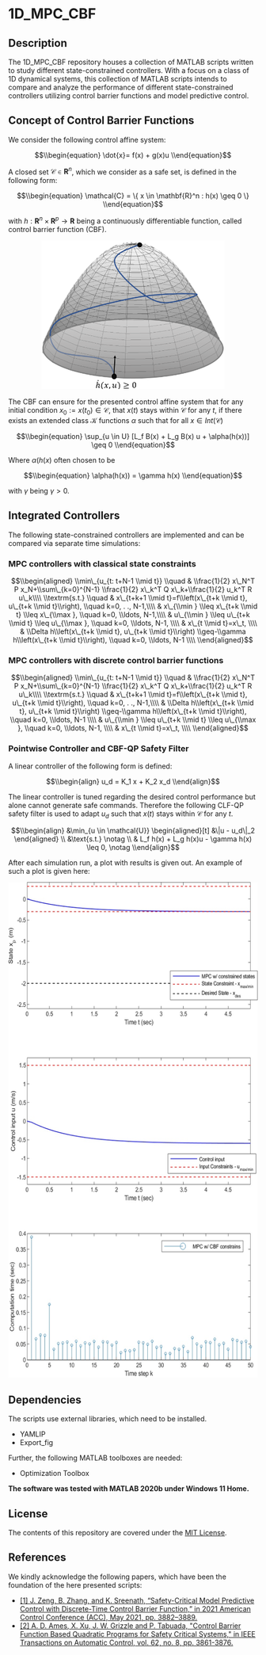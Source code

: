 # 1D_MPC_CBF

## Description
The 1D_MPC_CBF repository houses a collection of MATLAB scripts written to study different state-constrained controllers. With a focus on a class of 1D dynamical systems, this collection of MATLAB scripts intends to compare and analyze the performance of different state-constrained controllers utilizing control barrier functions and model predictive control.

## Concept of Control Barrier Functions

We consider the following control affine system:

$$\\begin{equation}
    \dot{x}= f(x) + g(x)u
\\end{equation}$$

 A closed set $\mathcal{C} \in \mathbf{R}^n$, which we consider as a safe set, is defined in the following form:
  
  $$\\begin{equation}
      \mathcal{C} = \{ x \in \mathbf{R}^n : h(x) \geq 0 \}
  \\end{equation}$$
  
with $h: \mathbf{R}^n \times \mathbf{R}^p \to \mathbf{R}$ being a  continuously differentiable function, called  control barrier function (CBF).
  
<p align=center>
<img src="https://github.com/JohannesAutenrieb/1D_MPC_CBF/blob/main/Images/CBF_Function_Plot.png" alt="CBF_Function_Plot" height=300px>
</p>
  
The CBF can ensure for the presented control affine system that for any initial condition $x_0 := x(t_0) \in \mathcal{C}$, that $x(t)$ stays within $\mathcal{C}$ for any $t$, if there exists an extended class $\mathcal{K}$ functions $\alpha$ such that for all $x \in Int(\mathcal{C})$

$$\\begin{equation}
    \sup_{u \in U} [L_f B(x) + L_g B(x) u  + \alpha(h(x))] \geq 0
\\end{equation}$$

Where $\alpha(h(x)$ often chosen to be

$$\\begin{equation}
    \alpha(h(x)) = \gamma h(x)
\\end{equation}$$

with $\gamma$ being $\gamma > 0$.

## Integrated Controllers

The following state-constrained controllers are implemented and can be compared via separate time simulations:

### MPC controllers with classical state constraints

  $$\\begin{aligned}
  \\min\_{u_{t: t+N-1 \\mid t}} \\quad & \\frac{1}{2} x\_N^T P x_N+\\sum\_{k=0}^{N-1} \\frac{1}{2} x\_k^T Q x\_k+\\frac{1}{2} u_k^T R u\_k\\\\
  \\textrm{s.t.} \\quad 
   & x\_{t+k+1 \\mid t}=f\\left(x\_{t+k \\mid t}, u\_{t+k \\mid t}\\right), \\quad k=0, . ., N-1,\\\\
   & x\_{\\min } \\leq x\_{t+k \\mid t} \\leq x\_{\\max }, \\quad k=0, \\ldots, N-1,\\\\
   & u\_{\\min } \\leq u\_{t+k \\mid t} \\leq u\_{\\max }, \\quad k=0, \\ldots, N-1,   \\\\
   & x\_{t \\mid t}=x\_t,   \\\\
   & \\Delta h\\left(x\_{t+k \\mid t}, u\_{t+k \\mid t}\\right) \\geq-\\gamma h\\left(x\_{t+k \\mid t}\\right), \\quad k=0, \\ldots, N-1 \\\\
  \\end{aligned}$$

### MPC controllers with discrete control barrier functions


  $$\\begin{aligned}
  \\min\_{u_{t: t+N-1 \\mid t}} \\quad & \\frac{1}{2} x\_N^T P x_N+\\sum\_{k=0}^{N-1} \\frac{1}{2} x\_k^T Q x\_k+\\frac{1}{2} u_k^T R u\_k\\\\
  \\textrm{s.t.} \\quad 
   & x\_{t+k+1 \\mid t}=f\\left(x\_{t+k \\mid t}, u\_{t+k \\mid t}\\right), \\quad k=0, . ., N-1,\\\\
   & \\Delta h\\left(x\_{t+k \\mid t}, u\_{t+k \\mid t}\\right) \\geq-\\gamma h\\left(x\_{t+k \\mid t}\\right), \\quad k=0, \\ldots, N-1 \\\\
   & u\_{\\min } \\leq u\_{t+k \\mid t} \\leq u\_{\\max }, \\quad k=0, \\ldots, N-1,   \\\\
   & x\_{t \\mid t}=x\_t,   \\\\
  \\end{aligned}$$
  
### Pointwise Controller and CBF-QP Safety Filter

A linear controller of the following form is defined:

$$\\begin{align}
u_d = K_1 x + K_2 x_d
\\end{align}$$

The linear controller is tuned regarding the desired control performance but alone cannot generate safe commands. Therefore the following CLF-QP safety filter is used to adapt $u_d$ such that $x(t)$ stays within $\mathcal{C}$ for any $t$.

$$\\begin{align}
&\min_{u \in \mathcal{U}}
\begin{aligned}[t]
  &\|u - u_d\|_2
\end{aligned} \\
&\text{s.t.} \notag \\
& L_f h(x) + L_g h(x)u - \gamma h(x) \leq 0, \notag
\\end{align}$$

After each simulation run, a plot with results is given out. An example of such a plot is given here:

<p align=center>
<img src="https://github.com/JohannesAutenrieb/1D_MPC_CBF/blob/main/Images/Example_Simulation_Results.png" alt="MISSION_GUI" height=1000px>
</p>

## Dependencies

The scripts use external libraries, which need to be installed.
* YAMLIP
* Export_fig


Further, the following MATLAB toolboxes are needed:
* Optimization Toolbox

**The software was tested with MATLAB 2020b under Windows 11 Home.** 


## License

The contents of this repository are covered under the [MIT License](LICENSE).


## References

We kindly acknowledge the following papers, which have been the foundation of the here presented scripts:

* [[1] J. Zeng, B. Zhang, and K. Sreenath, “Safety-Critical Model Predictive Control with Discrete-Time Control
Barrier Function,” in 2021 American Control Conference (ACC), May 2021, pp. 3882–3889.](https://ieeexplore.ieee.org/document/9483029)
* [[2] A. D. Ames, X. Xu, J. W. Grizzle and P. Tabuada, "Control Barrier Function Based Quadratic Programs for Safety Critical Systems," in IEEE Transactions on Automatic Control, vol. 62, no. 8, pp. 3861-3876.](https://ieeexplore.ieee.org/document/7782377)
